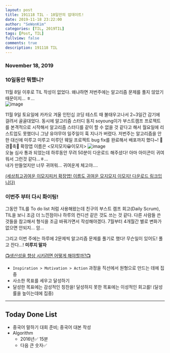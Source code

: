```yaml
---
layout: post
title: 191118 TIL - 10일만의 업데이트!
date: 2019-11-18 23:22:00
author: "SeWonKim"
categories: [TIL, 2019TIL]
tags: [Post, TIL]
fullview: false
comments: true
description: 191118 TIL
---
```


### November 18, 2019




### 10일동안 뭐했니? 

11월 8일 이후로 TIL 작성이 없었다. 왜냐하면 저번주에는 알고리즘 문제를 풀지 않았기 때문이지... ㅎ...    
![image](https://user-images.githubusercontent.com/30452963/69060491-c82dca80-0a5a-11ea-837f-fbe698279d3a.png)




11월 9일 토요일에 카카오 겨울 인턴십 코딩 테스트 때 불태우고나서 2~3일간 감기에 걸려서 골골대었다. 동시에 알고리즘 스터디 동지 soyoung이가 부스트캠프 프로젝트를 본격적으로 시작해서 알고리즘 스터디를 같이 할 수 없을 것 같다고 해서 월요일에 리스트업도 못했더니 그냥 유야무야 일주일이 훅 지나가 버렸다. 저번주는 알고리즘을 안 한 대신에 미루고 미루고 미루던 웨일 프로젝트 bug fix를 완료해서 배포까지 했다~! 🎊경🎊축🎊 확장앱 이름은 <모지모지😀이모지>
![image](https://user-images.githubusercontent.com/30452963/69059979-e8a95500-0a59-11ea-9246-0bac0c30bfcb.png)       
오늘 심사 통과 되었는데 하루동안 무려 50분이 다운로드 해주셨다! 아마 아이콘이 귀여워서 그런것 같다...ㅎ...       
내가 만들었지만 너무 귀여워... 귀여운게 체고야....


[(세상최고귀여운 이모지피커 확장앱! 이름도 귀여운 모지모지 이모지! 다운로드 링크입니다)](https://store.whale.naver.com/detail/ilglkcbgchmaadclmokfkcdmnanniakn)





### 이번주 부터 다시 화이팅!

그동안 TIL를 To do list 처럼 사용해왔는데 친구의 부스트 캠프 회고(Daily Scrum), TIL을 보니 조금 더 느낀점이나 하루의 컨디션 같은 것도 쓰는 것 같다. 다른 사람들 쓴 것들을 참고해서 형식을 조금 바꿔가면서 작성해야겠다. 7월부터 4개월간 별로 변화가 없으면 안되지... 암...

그리고 이번 주에는 하루에 2문제씩 알고리즘 문제를 풀기로 했다! 무슨일이 있어도! 풀고 잔다...! **미루지 말자**


[📺생산성을 향상 시키려면 어떻게 해야할까?📺](https://youtu.be/j-SkwQRygkQ)

- `Inspiration > Motivation > Action` 과정을 직선에서 원형으로 만드는 데에 집중
- 사소한 목표를 세우고 달성하기
- 달성한 목표에는 감성적인 칭찬을! 달성하지 못한 목표에는 이성적인 회고를! (달성률을 높이는데에 집중)




-------




## Today Done List

- 중국어 말하기 대회 준비; 중국어 대본 작성
- Algorithm
    - 2016년✅ 15분
    - 다음 큰 숫자✅


